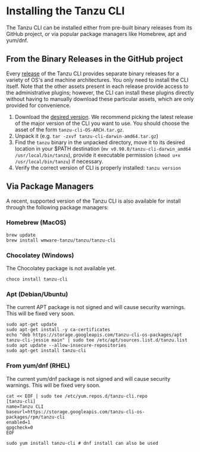 # Installing the Tanzu CLI

The Tanzu CLI can be installed either from pre-built binary releases from
its GitHub project, or via popular package managers like Homebrew, apt and yum/dnf.

## From the Binary Releases in the GitHub project

Every [release](https://github.com/vmware-tanzu/tanzu-cli/releases) of the
Tanzu CLI provides separate binary releases for a variety of OS's and machine
architectures. You only need to install the CLI itself. Note that the other
assets present in each release provide access to the administrative plugins;
however, the CLI can install these plugins directly without having to manually
download these particular assets, which are only provided for convenience.

1. Download the [desired version](https://github.com/vmware-tanzu/tanzu-cli/releases). We recommend picking the latest release of the major version of the CLI you want to use.  You should choose the asset of the form `tanzu-cli-OS-ARCH.tar.gz`.
2. Unpack it (e.g. `tar -zxvf tanzu-cli-darwin-amd64.tar.gz`)
3. Find the `tanzu` binary in the unpacked directory, move it to its desired location in your $PATH
   destination (`mv v0.90.0/tanzu-cli-darwin_amd64 /usr/local/bin/tanzu`), provide it executable permission (`chmod u+x /usr/local/bin/tanzu`) if necessary.
4. Verify the correct version of CLI is properly installed: `tanzu version`

## Via Package Managers

A recent, supported version of the Tanzu CLI is also available for install
through the following package managers:

### Homebrew (MacOS)

```console
brew update
brew install wmware-tanzu/tanzu/tanzu-cli
```

### Chocolatey (Windows)

The Chocolatey package is not available yet.

```console
choco install tanzu-cli
```

### Apt (Debian/Ubuntu)

The current APT package is not signed and will cause security warnings.
This will be fixed very soon.

```console
sudo apt-get update
sudo apt-get install -y ca-certificates
echo "deb https://storage.googleapis.com/tanzu-cli-os-packages/apt tanzu-cli-jessie main" | sudo tee /etc/apt/sources.list.d/tanzu.list
sudo apt update --allow-insecure-repositories
sudo apt-get install tanzu-cli
```

### From yum/dnf (RHEL)

The current yum/dnf package is not signed and will cause security warnings.
This will be fixed very soon.

```console
cat << EOF | sudo tee /etc/yum.repos.d/tanzu-cli.repo
[tanzu-cli]
name=Tanzu CLI
baseurl=https://storage.googleapis.com/tanzu-cli-os-packages/rpm/tanzu-cli
enabled=1
gpgcheck=0
EOF

sudo yum install tanzu-cli # dnf install can also be used
```
